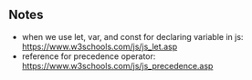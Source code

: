 ## Notes

* when we use let, var, and const for declaring variable in js: https://www.w3schools.com/js/js_let.asp
* reference for precedence operator: https://www.w3schools.com/js/js_precedence.asp
